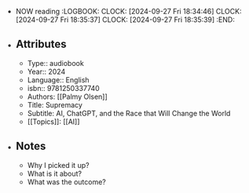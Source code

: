 - NOW reading
  :LOGBOOK:
  CLOCK: [2024-09-27 Fri 18:34:46]
  CLOCK: [2024-09-27 Fri 18:35:37]
  CLOCK: [2024-09-27 Fri 18:35:39]
  :END:
- ## Attributes
	- Type:: audiobook
	- Year:: 2024
	- Language:: English
	- isbn:: 9781250337740
	- Authors: [[Palmy Olsen]]
	- Title: Supremacy
	- Subtitle: AI, ChatGPT, and the Race that Will Change the World
	- [[Topics]]: [[AI]]
- ## Notes
	- Why I picked it up?
	- What is it about?
	- What was the outcome?